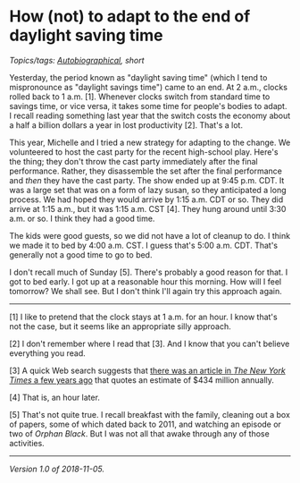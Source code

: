 How (not) to adapt to the end of daylight saving time
=====================================================

*Topics/tags: [Autobiographical](index-autobiographical), short*

Yesterday, the period known as "daylight saving time" (which I tend to
mispronounce as "daylight savings time") came to an end.  At 2 a.m.,
clocks rolled back to 1 a.m. [1].  Whenever clocks switch from
standard time to savings time, or vice versa, it takes some time for
people's bodies to adapt.  I recall reading something last year that
the switch costs the economy about a half a billion dollars a year in
lost productivity [2].  That's a lot.

This year, Michelle and I tried a new strategy for adapting to the
change.  We volunteered to host the cast party for the recent high-school
play.  Here's the thing; they don't throw the cast party immediately
after the final performance.  Rather, they disassemble the set after
the final performance and *then* they have the cast party.  The show
ended up at 9:45 p.m. CDT.  It was a large set that was on a form of
lazy susan, so they anticipated a long process.  We had hoped they would 
arrive by 1:15 a.m. CDT or so.  They did arrive at 1:15 a.m., but it
was 1:15 a.m. CST [4].  They hung around until 3:30 a.m. or so.  I
think they had a good time.

The kids were good guests, so we did not have a lot of cleanup to do.
I think we made it to bed by 4:00 a.m. CST.  I guess that's 5:00 a.m.
CDT.  That's generally not a good time to go to bed.

I don't recall much of Sunday [5].  There's probably a good reason for that.
I got to bed early.  I got up at a reasonable hour this morning.  How will
I feel tomorrow?  We shall see.  But I don't think I'll again try this 
approach again.

---

[1] I like to pretend that the clock stays at 1 a.m. for an hour.
I know that's not the case, but it seems like an appropriate silly
approach.

[2] I don't remember where I read that [3].  And I know that you can't
believe everything you read.

[3] A quick Web search suggests that [there was an article in _The
New York Times_ a few years ago](https://www.nytimes.com/roomfordebate/2014/03/06/daylight-saving-time-at-what-cost/the-economic-toll-of-daylight-saving-time) that quotes an estimate of $434 million annually.

[4] That is, an hour later.

[5] That's not quite true.  I recall breakfast with the family, cleaning out
a box of papers, some of which dated back to 2011, and watching an episode
or two of _Orphan Black_.  But I was not all that awake through any of those
activities.

---

*Version 1.0 of 2018-11-05.*
